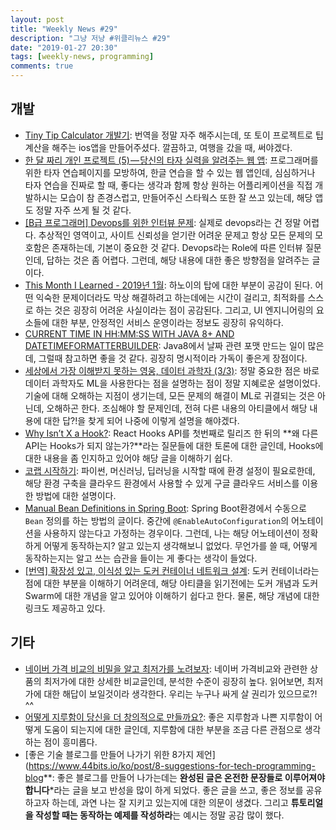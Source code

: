 ```yaml
---
layout: post
title: "Weekly News #29"
description: "그냥 저냥 #위클리뉴스 #29"
date: "2019-01-27 20:30"
tags: [weekly-news, programming]
comments: true
---
```



## 개발

* [Tiny Tip Calculator 개발기](https://edykim.com/ko/post/postmortem-tiny-tip-calculator/): 번역을 정말 자주 해주시는데, 또 토이 프로젝트로 팁 계산을 해주는 ios앱을 만들어주셨다. 깔끔하고, 여행을 갔을 때, 써야겠다.
* [한 달 짜리 개인 프로젝트 (5) — 당신의 타자 실력을 알려주는 웹 앱](https://medium.com/happyprogrammer-in-jeju/%ED%95%9C-%EB%8B%AC-%EC%A7%9C%EB%A6%AC-%EA%B0%9C%EC%9D%B8-%ED%94%84%EB%A1%9C%EC%A0%9D%ED%8A%B8-5-%EB%8B%B9%EC%8B%A0%EC%9D%98-%ED%83%80%EC%9E%90-%EC%8B%A4%EB%A0%A5%EC%9D%84-%EC%95%8C%EB%A0%A4%EC%A3%BC%EB%8A%94-%EC%9B%B9-%EC%95%B1-7e0c0e44b37c): 프로그래머를 위한 타자 연습페이지를 모방하여, 한글 연습을 할 수 있는 웹 앱인데, 심심하거나 타자 연습을 진짜로 할 때, 좋다는 생각과 함께 항상 원하는 어플리케이션을 직접 개발하시는 모습이 참 존경스럽고, 만들어주신 스타웍스 또한 잘 쓰고 있는데, 해당 앱도 정말 자주 쓰게 될 것 같다.
* [[B급 프로그래머] Devops를 위한 인터뷰 문제](http://jhrogue.blogspot.com/2019/01/b-devop.html): 실제로 devops라는 건 정말 어렵다. 추상적인 영역이고, 사이트 신뢰성을 얻기란 어려운 문제고 항상 모든 문제의 모호함은 존재하는데, 기본이 중요한 것 같다. Devops라는 Role에 따른 인터뷰 질문인데, 답하는 것은 좀 어렵다. 그런데, 해당 내용에 대한 좋은 방향점을 알려주는 글이다.
* [This Month I Learned - 2019년 1월](https://adhrinae.github.io/posts/this-month-i-learned-1901): 하노이의 탑에 대한 부분이 공감이 된다. 어떤 익숙한 문제이더라도 막상 해결하려고 하는데에는 시간이 걸리고, 최적화를 스스로 하는 것은 굉장히 어려운 사실이라는 점이 공감된다. 그리고, UI 엔지니어링의 요소들에 대한 부분, 안정적인 서비스 운영이라는 정보도 굉장히 유익하다. 
* [CURRENT TIME IN HH:MM:SS WITH JAVA 8+ AND DATETIMEFORMATTERBUILDER](http://adambien.blog/roller/abien/entry/current_time_in_hh_mm): Java8에서 날짜 관련 포맷 만드는 일이 많은데, 그럴때 참고하면 좋을 것 같다. 굉장히 명시적이라 가독이 좋은게 장점이다.
* [세상에서 가장 이해받지 못하는 영웅, 데이터 과학자 (3/3)](https://cojette.github.io/misunderstoodhero3_3/): 정말 중요한 점은 바로 데이터 과학자도 ML을 사용한다는 점을 설명하는 점이 정말 지혜로운 설명이었다. 기술에 대해 오해하는 지점이 생기는데, 모든 문제의 해결이 ML로 귀결되는 것은 아닌데, 오해하곤 한다. 조심해야 할 문제인데, 전혀 다른 내용의 아티클에서 해당 내용에 대한 답?!을 찾게 되어 나중에 이렇게 설명을 해야겠다.
* [Why Isn’t X a Hook?](https://overreacted.io/why-isnt-x-a-hook/): React Hooks API를 첫번째로 릴리즈 한 뒤의 **왜 다른 API는 Hooks가 되지 않는가?**라는 질문들에 대한 토론에 대한 글인데, Hooks에 대한 내용을 좀 인지하고 있어야 해당 글을 이해하기 쉽다.
* [코랩 시작하기](https://tykimos.github.io/2019/01/22/colab_getting_started/): 파이썬, 머신러닝, 딥러닝을 시작할 때에 환경 설정이 필요로한데, 해당 환경 구축을 클라우드 환경에서 사용할 수 있게 구글 클라우드 서비스를 이용한 방법에 대한 설명이다.
* [Manual Bean Definitions in Spring Boot](http://spring.io/blog/2019/01/21/manual-bean-definitions-in-spring-boot): Spring Boot환경에서 수동으로 `Bean` 정의를 하는 방법의 글이다. 중간에 `@EnableAutoConfiguration`의 어노테이션을 사용하지 않는다고 가정하는 경우이다. 그런데, 나는 해당 어노테이션이 정확하게 어떻게 동작하는지? 알고 있는지 생각해보니 없었다. 무언가를 쓸 때, 어떻게 동작하는지는 알고 쓰는 습관을 들이는 게 좋다는 생각이 들었다.
* [[번역] 확장성 있고, 이식성 있는 도커 컨테이너 네트워크 설계](https://ziwon.github.io/post/designing-scalable-portable-docker-container-networks/): 도커 컨테이너라는 점에 대한 부분을 이해하기 어려운데, 해당 아티클을 읽기전에는 도커 개념과 도커 Swarm에 대한 개념을 알고 있어야 이해하기 쉽다고 한다. 물론, 해당 개념에 대한 링크도 제공하고 있다.

## 기타 

* [네이버 가격 비교의 비밀을 알고 최저가를 노려보자](https://ppss.kr/archives/185153): 네이버 가격비교와 관련한 상품의 최저가에 대한 상세한 비교글인데, 분석한 수준이 굉장히 높다. 읽어보면, 최저가에 대한 해답이 보일것이라 생각한다. 우리는 누구나 싸게 살 권리가 있으므로?! ^^
* [어떻게 지루함이 당신을 더 창의적으로 만들까요?](http://newspeppermint.com/2019/01/22/boredom-and-creativity/): 좋은 지루함과 나쁜 지루함이 어떻게 도움이 되는지에 대한 글인데, 지루함에 대한 부분을 조금 다른 관점으로 생각하는 점이 흥미롭다.
* [좋은 기술 블로그를 만들어 나가기 위한 8가지 제언](https://www.44bits.io/ko/post/8-suggestions-for-tech-programming-blog**: 좋은 블로그를 만들어 나가는데는 **완성된 글은 온전한 문장들로 이루어져야합니다***라는 글을 보고 반성을 많이 하게 되었다. 좋은 글을 쓰고, 좋은 정보를 공유하고자 하는데, 과연 나는 잘 지키고 있는지에 대한 의문이 생겼다. 그리고 **튜토리얼을 작성할 때는 동작하는 예제를 작성하라**는 예시는 정말 공감 많이 했다.
